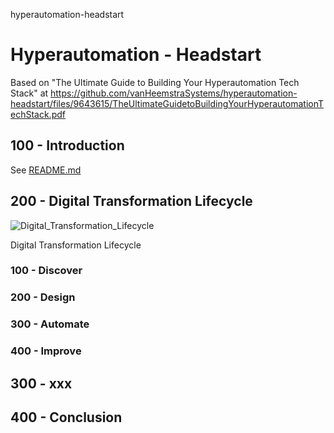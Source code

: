 hyperautomation-headstart
# Hyperautomation - Headstart

Based on "The Ultimate Guide to Building Your Hyperautomation Tech Stack" at https://github.com/vanHeemstraSystems/hyperautomation-headstart/files/9643615/TheUltimateGuidetoBuildingYourHyperautomationTechStack.pdf

## 100 - Introduction

See [README.md](./100/README.md)

## 200 - Digital Transformation Lifecycle

![Digital_Transformation_Lifecycle](https://user-images.githubusercontent.com/1499433/192210943-fc7b0243-26a0-4b27-8ff4-fa8d42892217.png)

Digital Transformation Lifecycle

### 100 - Discover

### 200 - Design

### 300 - Automate

### 400 - Improve

## 300 - xxx

## 400 - Conclusion
